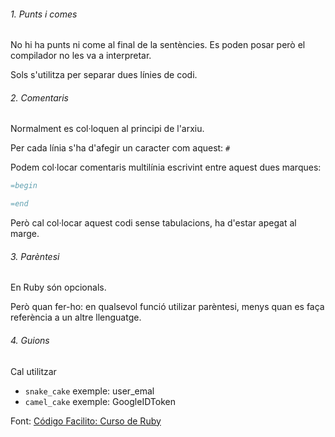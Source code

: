 

###### 1. Punts i comes ######

No hi ha punts ni come al final de la sentències. Es poden posar però el compilador no les va a interpretar.

Sols s'utilitza per separar dues línies de codi.

###### 2. Comentaris ######

Normalment es col·loquen al principi de l'arxiu.

Per cada línia s'ha d'afegir un caracter com aquest: `#`

Podem col·locar comentaris multilínia escrivint entre aquest dues marques:

```ruby
=begin

=end
```

Però cal col·locar aquest codi sense tabulacions, ha d'estar apegat al marge.

###### 3. Parèntesi ######

En Ruby són opcionals.

Però quan fer-ho: en qualsevol funció utilizar parèntesi, menys quan es faça referència a un altre llenguatge.

###### 4. Guions ######

Cal utilitzar 

- `snake_cake` exemple: user_emal 
- `camel_cake` exemple: GoogleIDToken


Font: [Código Facilito: Curso de Ruby](https://codigofacilito.com/videos/7-curso-ruby-sintaxis)
